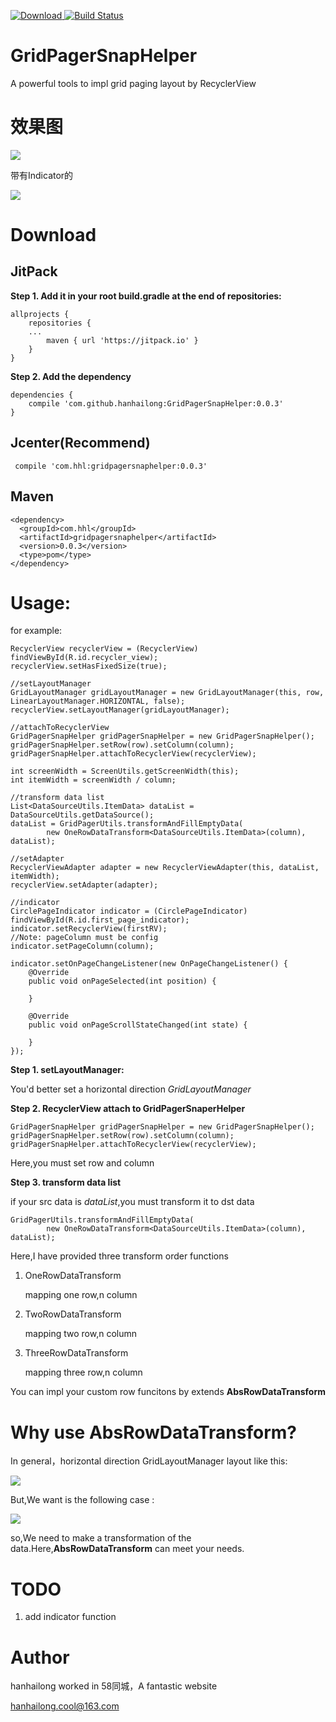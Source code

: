 [ ![Download](https://api.bintray.com/packages/hanhailong/maven/gridpagersnaphelper/images/download.svg) ](https://bintray.com/hanhailong/maven/gridpagersnaphelper/0.0.3)
[![Build Status](https://travis-ci.org/hanhailong/GridPagerSnapHelper.svg?branch=master)](https://travis-ci.org/hanhailong/GridPagerSnapHelper)

# GridPagerSnapHelper
A powerful tools to impl grid paging layout by RecyclerView

# 效果图

![](screenshot/recyclerview.gif)

带有Indicator的

![](screenshot/recyclerview_indicator.gif)

# Download

## JitPack

**Step 1. Add it in your root build.gradle at the end of repositories:**

```
allprojects {
    repositories {
	...
        maven { url 'https://jitpack.io' }
    }
}
```

**Step 2. Add the dependency**

```
dependencies {
    compile 'com.github.hanhailong:GridPagerSnapHelper:0.0.3'
}
```

## Jcenter(Recommend)

```
 compile 'com.hhl:gridpagersnaphelper:0.0.3'
```

## Maven

```
<dependency>
  <groupId>com.hhl</groupId>
  <artifactId>gridpagersnaphelper</artifactId>
  <version>0.0.3</version>
  <type>pom</type>
</dependency>
```


# Usage:

for example:

```
RecyclerView recyclerView = (RecyclerView) findViewById(R.id.recycler_view);
recyclerView.setHasFixedSize(true);

//setLayoutManager
GridLayoutManager gridLayoutManager = new GridLayoutManager(this, row, LinearLayoutManager.HORIZONTAL, false);
recyclerView.setLayoutManager(gridLayoutManager);

//attachToRecyclerView
GridPagerSnapHelper gridPagerSnapHelper = new GridPagerSnapHelper();
gridPagerSnapHelper.setRow(row).setColumn(column);
gridPagerSnapHelper.attachToRecyclerView(recyclerView);

int screenWidth = ScreenUtils.getScreenWidth(this);
int itemWidth = screenWidth / column;

//transform data list
List<DataSourceUtils.ItemData> dataList = DataSourceUtils.getDataSource();
dataList = GridPagerUtils.transformAndFillEmptyData(
        new OneRowDataTransform<DataSourceUtils.ItemData>(column), dataList);

//setAdapter
RecyclerViewAdapter adapter = new RecyclerViewAdapter(this, dataList, itemWidth);
recyclerView.setAdapter(adapter);

//indicator
CirclePageIndicator indicator = (CirclePageIndicator) findViewById(R.id.first_page_indicator);
indicator.setRecyclerView(firstRV);
//Note: pageColumn must be config
indicator.setPageColumn(column);

indicator.setOnPageChangeListener(new OnPageChangeListener() {
    @Override
    public void onPageSelected(int position) {

    }

    @Override
    public void onPageScrollStateChanged(int state) {

    }
});
```

**Step 1. setLayoutManager:**

You'd better set a horizontal direction *GridLayoutManager*

**Step 2. RecyclerView attach to GridPagerSnaperHelper**

```
GridPagerSnapHelper gridPagerSnapHelper = new GridPagerSnapHelper();
gridPagerSnapHelper.setRow(row).setColumn(column);
gridPagerSnapHelper.attachToRecyclerView(recyclerView);
```
Here,you must set row and column

**Step 3. transform data list**

if your src data is *dataList*,you must transform it to dst data

```
GridPagerUtils.transformAndFillEmptyData(
        new OneRowDataTransform<DataSourceUtils.ItemData>(column), dataList);
```
Here,I have provided three transform order functions

1. OneRowDataTransform

    mapping one row,n column
2. TwoRowDataTransform

    mapping two row,n column 
3. ThreeRowDataTransform

    mapping three row,n column

You can impl your custom row funcitons by extends **AbsRowDataTransform**

# Why use AbsRowDataTransform?

In general，horizontal direction GridLayoutManager layout like this:

![](screenshot/GridLayoutManager_Horizontal_Normal.png)

But,We want is the following case :

![](screenshot/GridLayoutManager_Horizontal_Tile.png)

so,We need to make a transformation of the data.Here,**AbsRowDataTransform** can meet your needs.


# TODO

1. add indicator function

# Author

hanhailong worked in 58同城，A fantastic website

hanhailong.cool@163.com